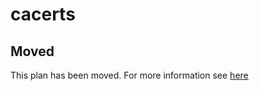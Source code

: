 # cacerts

## Moved

This plan has been moved. For more information see [here](https://github.com/habitat-sh/core-plans#additional-plans)

